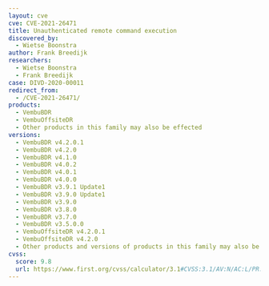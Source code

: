 ```yaml
---
layout: cve
cve: CVE-2021-26471
title: Unauthenticated remote command execution
discovered_by:
  - Wietse Boonstra
author: Frank Breedijk
researchers:
  - Wietse Boonstra
  - Frank Breedijk
case: DIVD-2020-00011
redirect_from:
  - /CVE-2021-26471/
products:
  - VembuBDR
  - VembuOffsiteDR
  - Other products in this family may also be effected
versions:
  - VembuBDR v4.2.0.1
  - VembuBDR v4.2.0
  - VembuBDR v4.1.0
  - VembuBDR v4.0.2
  - VembuBDR v4.0.1
  - VembuBDR v4.0.0
  - VembuBDR v3.9.1 Update1
  - VembuBDR v3.9.0 Update1
  - VembuBDR v3.9.0
  - VembuBDR v3.8.0
  - VembuBDR v3.7.0
  - VembuBDR v3.5.0.0
  - VembuOffsiteDR v4.2.0.1
  - VembuOffsiteDR v4.2.0
  - Other products and versions of products in this family may also be effected
cvss:
  score: 9.8
  url: https://www.first.org/cvss/calculator/3.1#CVSS:3.1/AV:N/AC:L/PR:N/UI:N/S:U/C:H/I:H/A:H
---
```


